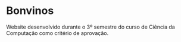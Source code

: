 # Bonvinos
Website desenvolvido durante o 3º semestre do curso de Ciência da Computação como critério de aprovação.
